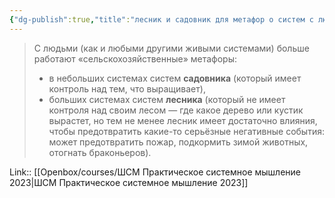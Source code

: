 ```yaml
---
{"dg-publish":true,"title":"лесник и садовник для метафор о систем с людьми","tags":["quotes"],"date":"2023-03-24T11:05:12+04:00","modified_at":"2023-06-23T16:37:52+03:00","alias":"лесник и садовник для метафор о систем с людьми","dg-path":"/quotes/202303241105.md","permalink":"/quotes/202303241105/","dgPassFrontmatter":true}
---
```



 > С людьми (как и любыми другими живыми системами) больше работают «сельскохозяйственные» метафоры:
> - в небольших системах систем **садовника** (который имеет контроль над тем, что выращивает),
> -   больших системах систем **лесника** (который не имеет контроля над своим лесом — где какое дерево или кустик вырастет, но тем не менее лесник имеет достаточно влияния, чтобы предотвратить какие-то серьёзные негативные события: может предотвратить пожар, подкормить зимой животных, отогнать браконьеров).

Link:: [[Openbox/courses/ШСМ Практическое системное мышление 2023\|ШСМ Практическое системное мышление 2023]]
